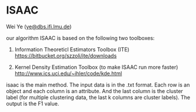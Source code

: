# ISAAC
Wei Ye (ye@dbs.ifi.lmu.de)

our algorithm ISAAC is based on the following two toolboxes:
1. Information Theoreticl Estimators Toolbox (ITE) https://bitbucket.org/szzoli/ite/downloads

2. Kernel Density Estimation Toolbox (to make ISAAC run more faster) http://www.ics.uci.edu/~ihler/code/kde.html

isaac is the main method. The input data is in the .txt format. Each row is an object and each column is an attribute. 
And the last column is the cluster label (for multiple clustering data, the last k columns are cluster labels). 
The output is the F1 value. 
